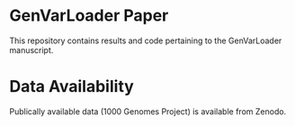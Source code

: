 # GenVarLoader Paper
This repository contains results and code pertaining to the GenVarLoader manuscript.

# Data Availability
Publically available data (1000 Genomes Project) is available from Zenodo.